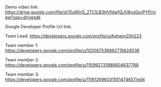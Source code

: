 Demo video link:
         https://drive.google.com/file/d/15qWirG_2TCILB3HVfdwfQJV8ys0xvPYP/view?usp=drivesdk
         
Google Developer Profile Url link:

  Team Lead: https://developers.google.com/profile/u/Ashwin20h223
  
  Team member 1: https://developers.google.com/profile/u/102067536862715624536
  
  Team member 2: https://developers.google.com/profile/u/115992731988604637788
   
  Team member 3: https://developers.google.com/profile/u/111612696031551474657/edit
